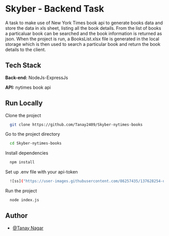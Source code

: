 # Skyber - Backend Task

A task to make use of New York Times book api to generate books data and store the data in xls sheet, listing all the book details. From the list of books a particaluar book can be searched and the book information is returned as json.
When the project is run, a BooksList.xlsx file is generated in the local storage which is then used to search a particular book and return the book details to the client.
## Tech Stack

**Back-end:** NodeJs-ExpressJs

**API:** nytimes book api



  
## Run Locally

Clone the project

```bash
  git clone https://github.com/Tanay2409/Skyber-nytimes-books
```

Go to the project directory

```bash
  cd Skyber-nytimes-books
```

Install dependencies

```bash
  npm install
```
Set up .env file with your api-token

```bash
  ![ss]("https://user-images.githubusercontent.com/86257435/137628254-df5724ee-c094-41b5-af02-d52188519071.PNG")

```

Run the project

```bash
  node index.js
```

  
## Author

- [@Tanay Nagar](https://www.github.com/Tanay2409)

  
